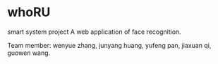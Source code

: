 # whoRU
smart system project
A web application of face recognition.


Team member:
wenyue zhang,
junyang huang,
yufeng pan,
jiaxuan qi,
guowen wang.